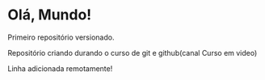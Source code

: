 # Olá, Mundo!
 Primeiro repositório versionado.

 Repositório criando durando o curso de git e github(canal Curso em video)
 
 Linha adicionada remotamente!
